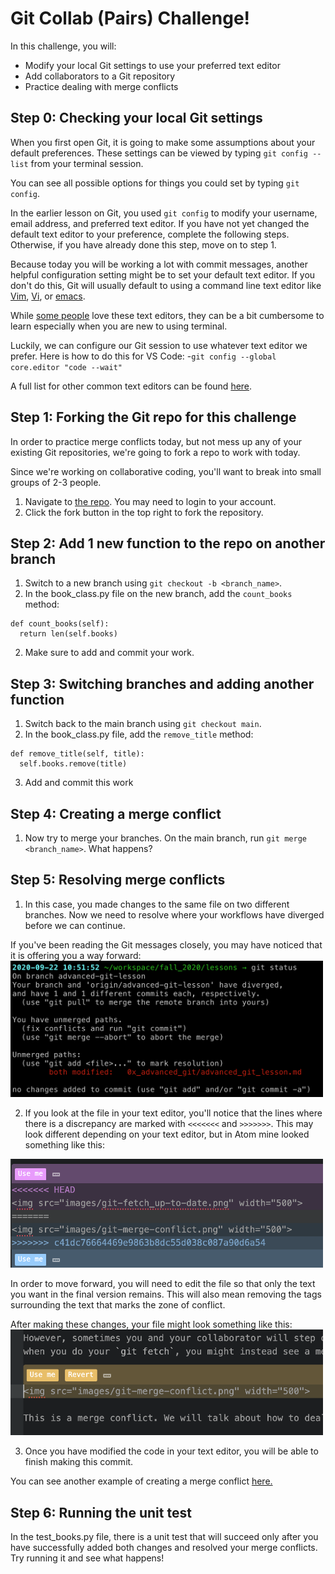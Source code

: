 # Git Collab (Pairs) Challenge!

In this challenge, you will:

* Modify your local Git settings to use your preferred text editor
* Add collaborators to a Git repository
* Practice dealing with merge conflicts

## Step 0: Checking your local Git settings
When you first open Git, it is going to make some assumptions about your default preferences. These settings can be viewed by typing `git config --list` from your terminal session.

You can see all possible options for things you could set by typing `git config`.

In the earlier lesson on Git, you used `git config` to modify your username, email address, and preferred text editor. If you have not yet changed the default text editor to your preference, complete the following steps. Otherwise, if you have already done this step, move on to step 1.

Because today you will be working a lot with commit messages, another helpful configuration setting might be to set your default text editor. If you don't do this, Git will usually default to using a command line text editor like [Vim](https://www.vim.org/), [Vi](https://en.wikipedia.org/wiki/Vi), or [emacs](https://www.gnu.org/s/emacs/).

While [some people](https://en.wikipedia.org/wiki/Editor_war#:~:text=vi%20is%20a%20smaller%20and,vim%20is%20almost%20as%20fast.&text=Emacs%20uses%20metakey%20chords.) love these text editors, they can be a bit cumbersome to learn especially when you are new to using terminal.

Luckily, we can configure our Git session to use whatever text editor we prefer. Here is how to do this for VS Code:
-`git config --global core.editor "code --wait"`

A full list for other common text editors can be found [here](http://swcarpentry.github.io/git-novice/02-setup/index.html).

## Step 1: Forking the Git repo for this challenge
In order to practice merge conflicts today, but not mess up any of your existing Git repositories, we're going to fork a repo to work with today.

Since we're working on collaborative coding, you'll want to break into small groups of 2-3 people. 

1. Navigate to [the repo](https://github.com/Justice-Through-Code/merge_conflict_practice). You may need to login to your account.
2. Click the fork button in the top right to fork the repository.

## Step 2: Add 1 new function to the repo on another branch

1. Switch to a new branch using `git checkout -b <branch_name>`.
2.  In the book_class.py file on the new branch, add the `count_books` method:
```
def count_books(self):
  return len(self.books)
```
2. Make sure to add and commit your work.

## Step 3: Switching branches and adding another function
1. Switch back to the main branch using `git checkout main`.
2. In the book_class.py file, add the `remove_title` method:
```
def remove_title(self, title):
  self.books.remove(title)
```
3. Add and commit this work


## Step 4: Creating a merge conflict
1. Now try to merge your branches. On the main branch, run `git merge <branch_name>`. What happens?

## Step 5: Resolving merge conflicts
1. In this case, you  made changes to the same file on two different branches. Now we need to resolve where your workflows have diverged before we can continue.

If you've been reading the Git messages closely, you may have noticed that it is offering you a way forward:
<img src="images/git-merge-message.png" width="500">

2. If you look at the file in your text editor, you'll notice that the lines where there is a discrepancy are marked with `<<<<<<<` and `>>>>>>>`. This may look different depending on your text editor, but in Atom mine looked something like this:
<img src="images/merge-conflict-in-atom.png" width="500">

In order to move forward, you will need to edit the file so that only the text you want in the final version remains. This will also mean removing the tags surrounding the text that marks the zone of conflict.

After making these changes, your file might look something like this:
<img src="images/merge-conflict-in-atom-post-resolve.png" width="500">

3. Once you have modified the code in your text editor, you will be able to finish making this commit. 

You can see another example of creating a merge conflict [here.](http://swcarpentry.github.io/git-novice/09-conflict/index.html)


## Step 6: Running the unit test
In the test_books.py file, there is a unit test that will succeed only after you have successfully added both changes and resolved your merge conflicts. Try running it and see what happens!

